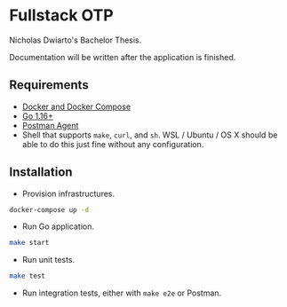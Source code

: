 # Fullstack OTP

Nicholas Dwiarto's Bachelor Thesis.

Documentation will be written after the application is finished.

## Requirements

- [Docker and Docker Compose](https://www.docker.com/)
- [Go 1.16+](https://golang.org/)
- [Postman Agent](https://www.postman.com/downloads/)
- Shell that supports `make`, `curl`, and `sh`. WSL / Ubuntu / OS X should be able to do this just fine without any configuration.

## Installation

- Provision infrastructures.

```bash
docker-compose up -d
```

- Run Go application.

```bash
make start
```

- Run unit tests.

```bash
make test
```

- Run integration tests, either with `make e2e` or Postman.
